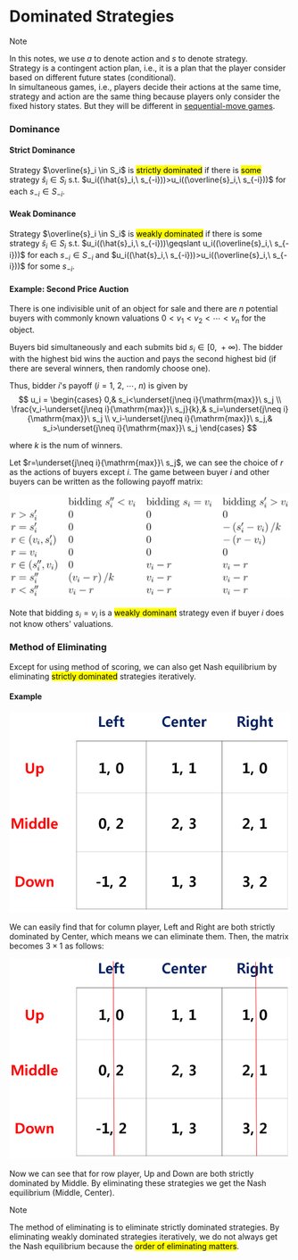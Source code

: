 # Dominated Strategies

> [!NOTE]
> In this notes, we use $a$ to denote action and $s$ to denote strategy.<br>Strategy is a contingent action plan, i.e., it is a plan that the player consider based on different future states (conditional).<br>In simultaneous games, i.e., players decide their actions at the same time, strategy and action are the same thing because players only consider the fixed history states. But they will be different in [sequential-move games](/courses/game_theory/4_sequential_move_games.md#formal-definition).

### Dominance

#### Strict Dominance
Strategy $\overline{s}_i \in S_i$ is <mark>strictly dominated</mark> if there is <mark>some</mark> strategy $\hat{s}_i \in S_i$ s.t. $u_i((\hat{s}_i,\ s_{-i}))>u_i((\overline{s}_i,\ s_{-i}))$ for each $s_{-i} \in S_{-i}$.

#### Weak Dominance
Strategy $\overline{s}_i \in S_i$ is <mark>weakly dominated</mark> if there is some strategy $\hat{s}_i \in S_i$ s.t. $u_i((\hat{s}_i,\ s_{-i}))\geqslant u_i((\overline{s}_i,\ s_{-i}))$ for each $s_{-i} \in S_{-i}$ and $u_i((\hat{s}_i,\ s_{-i}))>u_i((\overline{s}_i,\ s_{-i}))$ for some $s_{-i}$.

#### Example: Second Price Auction
There is one indivisible unit of an object for sale and there are $n$ potential buyers with commonly known valuations $0<v_1<v_2<\cdots<v_{n}$ for the object.

Buyers bid simultaneously and each submits bid $s_i \in [0,\ +\infty)$. The bidder with the highest bid wins the auction and pays the second highest bid (if there are several winners, then randomly choose one).

Thus, bidder $i$'s payoff ($i=1,\ 2,\ \cdots,\ n$) is given by 
$$
u_i = \begin{cases}
  0,& s_i<\underset{j\neq i}{\mathrm{max}}\ s_j \\
  \frac{v_i-\underset{j\neq i}{\mathrm{max}}\ s_j}{k},& s_i=\underset{j\neq i}{\mathrm{max}}\ s_j \\
  v_i-\underset{j\neq i}{\mathrm{max}}\ s_j,& s_i>\underset{j\neq i}{\mathrm{max}}\ s_j
\end{cases}
$$

where $k$ is the num of winners.

Let $r=\underset{j\neq i}{\mathrm{max}}\ s_j$, we can see the choice of $r$ as the actions of buyers except $i$. The game between buyer $i$ and other buyers can be written as the following payoff matrix: 

<div align='center'>

![](image/2022-02-28-09-10-56.png)
</div align='center'>

Note that bidding $s_i = v_i$ is a <mark>weakly dominant</mark> strategy even if buyer $i$ does not know others' valuations.

### Method of Eliminating
Except for using method of scoring, we can also get Nash equilibrium by eliminating <mark>strictly dominated</mark> strategies iteratively.

#### Example
<div align='center'>

![](image/2022-03-02-10-46-34.png)
</div align='center'>

We can easily find that for column player, $\text{Left}$ and $\text{Right}$ are both strictly dominated by $\text{Center}$, which means we can eliminate them. Then, the matrix becomes $3\times 1$ as follows: 

<div align='center'>

![](image/2022-03-02-10-51-15.png)
</div align='center'>

Now we can see that for row player, $\text{Up}$ and $\text{Down}$ are both strictly dominated by $\text{Middle}$. By eliminating these strategies we get the Nash equilibrium $(\text{Middle},\ \text{Center})$.

> [!NOTE]
> The method of eliminating is to eliminate strictly dominated strategies. By eliminating weakly dominated strategies iteratively, we do not always get the Nash equilibrium because the <mark>order of eliminating matters</mark>.